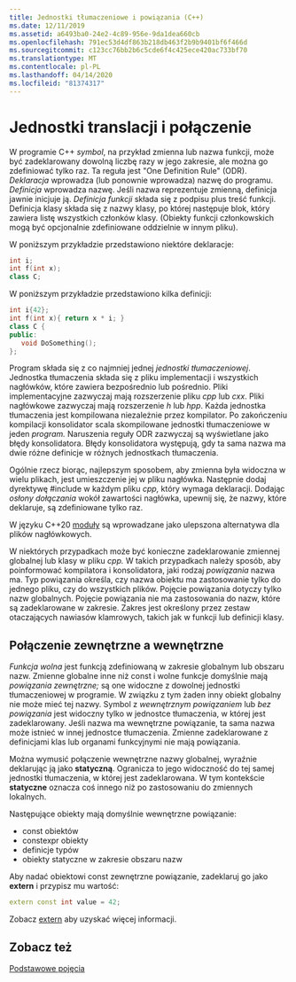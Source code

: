 ```yaml
---
title: Jednostki tłumaczeniowe i powiązania (C++)
ms.date: 12/11/2019
ms.assetid: a6493ba0-24e2-4c89-956e-9da1dea660cb
ms.openlocfilehash: 791ec53d4df863b218db463f2b9b9401bf6f466d
ms.sourcegitcommit: c123cc76bb2b6c5cde6f4c425ece420ac733bf70
ms.translationtype: MT
ms.contentlocale: pl-PL
ms.lasthandoff: 04/14/2020
ms.locfileid: "81374317"
---
```

# <a name="translation-units-and-linkage"></a>Jednostki translacji i połączenie

W programie C++ *symbol*, na przykład zmienna lub nazwa funkcji, może być zadeklarowany dowolną liczbę razy w jego zakresie, ale można go zdefiniować tylko raz. Ta reguła jest "One Definition Rule" (ODR). *Deklaracja* wprowadza (lub ponownie wprowadza) nazwę do programu. *Definicja* wprowadza nazwę. Jeśli nazwa reprezentuje zmienną, definicja jawnie inicjuje ją. *Definicja funkcji* składa się z podpisu plus treść funkcji. Definicja klasy składa się z nazwy klasy, po której następuje blok, który zawiera listę wszystkich członków klasy. (Obiekty funkcji członkowskich mogą być opcjonalnie zdefiniowane oddzielnie w innym pliku).

W poniższym przykładzie przedstawiono niektóre deklaracje:

```cpp
int i;
int f(int x);
class C;
```

W poniższym przykładzie przedstawiono kilka definicji:

```cpp
int i{42};
int f(int x){ return x * i; }
class C {
public:
   void DoSomething();
};
```

Program składa się z co najmniej jednej *jednostki tłumaczeniowej*. Jednostka tłumaczenia składa się z pliku implementacji i wszystkich nagłówków, które zawiera bezpośrednio lub pośrednio. Pliki implementacyjne zazwyczaj mają rozszerzenie pliku *cpp* lub *cxx*. Pliki nagłówkowe zazwyczaj mają rozszerzenie *h* lub *hpp*. Każda jednostka tłumaczenia jest kompilowana niezależnie przez kompilator. Po zakończeniu kompilacji konsolidator scala skompilowane jednostki tłumaczeniowe w jeden *program.* Naruszenia reguły ODR zazwyczaj są wyświetlane jako błędy konsolidatora. Błędy konsolidatora występują, gdy ta sama nazwa ma dwie różne definicje w różnych jednostkach tłumaczenia.

Ogólnie rzecz biorąc, najlepszym sposobem, aby zmienna była widoczna w wielu plikach, jest umieszczenie jej w pliku nagłówka. Następnie dodaj dyrektywę #include w każdym pliku *cpp,* który wymaga deklaracji. Dodając *osłony dołączania* wokół zawartości nagłówka, upewnij się, że nazwy, które deklaruje, są zdefiniowane tylko raz.

W języku C++20 [moduły](modules-cpp.md) są wprowadzane jako ulepszona alternatywa dla plików nagłówkowych.

W niektórych przypadkach może być konieczne zadeklarowanie zmiennej globalnej lub klasy w pliku *cpp.* W takich przypadkach należy sposób, aby poinformować kompilatora i konsolidatora, jaki rodzaj *powiązania* nazwa ma. Typ powiązania określa, czy nazwa obiektu ma zastosowanie tylko do jednego pliku, czy do wszystkich plików. Pojęcie powiązania dotyczy tylko nazw globalnych. Pojęcie powiązania nie ma zastosowania do nazw, które są zadeklarowane w zakresie. Zakres jest określony przez zestaw otaczających nawiasów klamrowych, takich jak w funkcji lub definicji klasy.

## <a name="external-vs-internal-linkage"></a>Połączenie zewnętrzne a wewnętrzne

*Funkcja wolna* jest funkcją zdefiniowaną w zakresie globalnym lub obszaru nazw. Zmienne globalne inne niż const i wolne funkcje domyślnie mają *powiązania zewnętrzne;* są one widoczne z dowolnej jednostki tłumaczeniowej w programie. W związku z tym żaden inny obiekt globalny nie może mieć tej nazwy. Symbol z *wewnętrznym powiązaniem* lub *bez powiązania* jest widoczny tylko w jednostce tłumaczenia, w której jest zadeklarowany. Jeśli nazwa ma wewnętrzne powiązanie, ta sama nazwa może istnieć w innej jednostce tłumaczenia. Zmienne zadeklarowane z definicjami klas lub organami funkcyjnymi nie mają powiązania.

Można wymusić połączenie wewnętrzne nazwy globalnej, wyraźnie deklarując ją jako **statyczną**. Ogranicza to jego widoczność do tej samej jednostki tłumaczenia, w której jest zadeklarowana. W tym kontekście **statyczne** oznacza coś innego niż po zastosowaniu do zmiennych lokalnych.

Następujące obiekty mają domyślnie wewnętrzne powiązanie:

- const obiektów
- constexpr obiekty
- definicje typów
- obiekty statyczne w zakresie obszaru nazw

Aby nadać obiektowi const zewnętrzne powiązanie, zadeklaruj go jako **extern** i przypisz mu wartość:

```cpp
extern const int value = 42;
```

Zobacz [extern](extern-cpp.md) aby uzyskać więcej informacji.

## <a name="see-also"></a>Zobacz też

[Podstawowe pojęcia](../cpp/basic-concepts-cpp.md)
